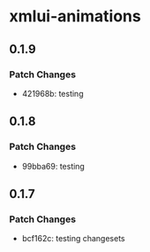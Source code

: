 # xmlui-animations

## 0.1.9

### Patch Changes

- 421968b: testing

## 0.1.8

### Patch Changes

- 99bba69: testing

## 0.1.7

### Patch Changes

- bcf162c: testing changesets
